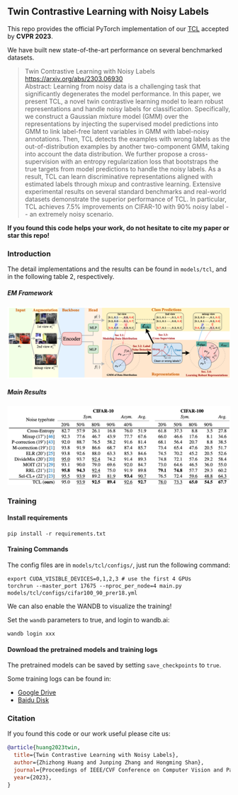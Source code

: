 ## Twin Contrastive Learning with Noisy Labels

This repo provides the official PyTorch implementation of our [TCL](https://arxiv.org/abs/2303.06930) accepted by **CVPR 2023**.

We have built new state-of-the-art performance on several benchmarked datasets.

> Twin Contrastive Learning with Noisy Labels <br>
> https://arxiv.org/abs/2303.06930 <br>
> Abstract: Learning from noisy data is a challenging task that significantly degenerates the model performance. In this paper, we present TCL, a novel twin contrastive learning model to learn robust representations and handle noisy labels for classification. Specifically, we construct a Gaussian mixture model (GMM) over the representations by injecting the supervised model predictions into GMM to link label-free latent variables in GMM with label-noisy annotations. Then, TCL detects the examples with wrong labels as the out-of-distribution examples by another two-component GMM, taking into account the data distribution. We further propose a cross-supervision with an entropy regularization loss that bootstraps the true targets from model predictions to handle the noisy labels. As a result, TCL can learn discriminative representations aligned with estimated labels through mixup and contrastive learning. Extensive experimental results on several standard benchmarks and real-world datasets demonstrate the superior performance of TCL. In particular, TCL achieves 7.5% improvements on CIFAR-10 with 90% noisy label -- an extremely noisy scenario.

**If you found this code helps your work, do not hesitate to cite my paper or star this repo!**

### Introduction

The detail implementations and the results can be found in `models/tcl`, and in the following table 2, respectively.

##### EM Framework

![](imgs/framework.png)

##### Main Results

![](imgs/results.png)

### Training

#### Install requirements

```shell
pip install -r requirements.txt
```

#### Training Commands
The config files are in `models/tcl/configs/`, just run the following command:
```shell
export CUDA_VISIBLE_DEVICES=0,1,2,3 # use the first 4 GPUs
torchrun --master_port 17675 --nproc_per_node=4 main.py models/tcl/configs/cifar100_90_prer18.yml
```

We can also enable the WANDB to visualize the training!

Set the `wandb` parameters to true, and login to wandb.ai:
```shell
wandb login xxx
```

#### Download the pretrained models and training logs

The pretrained models can be saved by setting `save_checkpoints` to `true`.

Some training logs can be found in:
* [Google Drive](https://drive.google.com/drive/folders/1pOA5UPD4jiccW6ySDJqmJj3i6uph00nf?usp=sharing)
* [Baidu Disk](https://pan.baidu.com/s/1_K1PdFue9FtFXO2wbCzuBg?pwd=uhpe)

### Citation

If you found this code or our work useful please cite us:

```bibtex
@article{huang2023twin,
  title={Twin Contrastive Learning with Noisy Labels},
  author={Zhizhong Huang and Junping Zhang and Hongming Shan},
  journal={Proceedings of IEEE/CVF Conference on Computer Vision and Pattern Recognition},
  year={2023},
}
```
